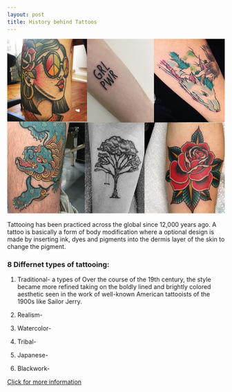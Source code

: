 ```yaml
---
layout: post
title: History behind Tattoos
---
```



![differentkindsoftattoos](/images/IMG_5894.JPG)

Tattooing has been practiced across the global since 12,000 years ago. A tattoo is basically a form of body modification where a optional design is made by inserting ink, dyes and pigments into the dermis layer of the skin to change the pigment.

###  8 Differnet types of tattooing:

 1. Traditional- a types of  Over the course of the 19th century, the style became more refined taking on the boldly lined and brightly colored aesthetic seen in the work of well-known American tattooists of the 1900s like Sailor Jerry.

 2. Realism- 

 3. Watercolor- 

 4. Tribal- 

 5. Japanese- 

 8. Blackwork-


[Click for more information](https://www.tattoodo.com/)
